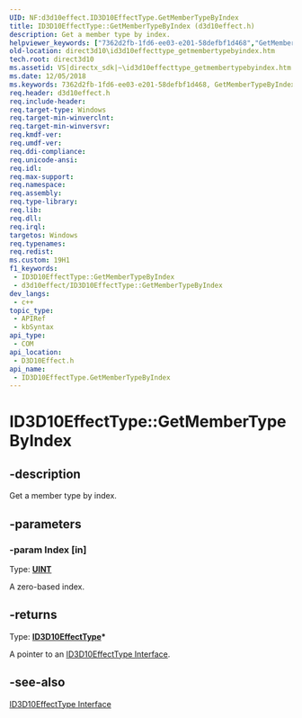 ```yaml
---
UID: NF:d3d10effect.ID3D10EffectType.GetMemberTypeByIndex
title: ID3D10EffectType::GetMemberTypeByIndex (d3d10effect.h)
description: Get a member type by index.
helpviewer_keywords: ["7362d2fb-1fd6-ee03-e201-58defbf1d468","GetMemberTypeByIndex","GetMemberTypeByIndex method [Direct3D 10]","GetMemberTypeByIndex method [Direct3D 10]","ID3D10EffectType interface","ID3D10EffectType interface [Direct3D 10]","GetMemberTypeByIndex method","ID3D10EffectType.GetMemberTypeByIndex","ID3D10EffectType::GetMemberTypeByIndex","d3d10effect/ID3D10EffectType::GetMemberTypeByIndex","direct3d10.id3d10effecttype_getmembertypebyindex"]
old-location: direct3d10\id3d10effecttype_getmembertypebyindex.htm
tech.root: direct3d10
ms.assetid: VS|directx_sdk|~\id3d10effecttype_getmembertypebyindex.htm
ms.date: 12/05/2018
ms.keywords: 7362d2fb-1fd6-ee03-e201-58defbf1d468, GetMemberTypeByIndex, GetMemberTypeByIndex method [Direct3D 10], GetMemberTypeByIndex method [Direct3D 10],ID3D10EffectType interface, ID3D10EffectType interface [Direct3D 10],GetMemberTypeByIndex method, ID3D10EffectType.GetMemberTypeByIndex, ID3D10EffectType::GetMemberTypeByIndex, d3d10effect/ID3D10EffectType::GetMemberTypeByIndex, direct3d10.id3d10effecttype_getmembertypebyindex
req.header: d3d10effect.h
req.include-header: 
req.target-type: Windows
req.target-min-winverclnt: 
req.target-min-winversvr: 
req.kmdf-ver: 
req.umdf-ver: 
req.ddi-compliance: 
req.unicode-ansi: 
req.idl: 
req.max-support: 
req.namespace: 
req.assembly: 
req.type-library: 
req.lib: 
req.dll: 
req.irql: 
targetos: Windows
req.typenames: 
req.redist: 
ms.custom: 19H1
f1_keywords:
 - ID3D10EffectType::GetMemberTypeByIndex
 - d3d10effect/ID3D10EffectType::GetMemberTypeByIndex
dev_langs:
 - c++
topic_type:
 - APIRef
 - kbSyntax
api_type:
 - COM
api_location:
 - D3D10Effect.h
api_name:
 - ID3D10EffectType.GetMemberTypeByIndex
---
```


# ID3D10EffectType::GetMemberTypeByIndex


## -description

Get a member type by index.

## -parameters

### -param Index [in]

Type: <b><a href="https://docs.microsoft.com/windows/desktop/WinProg/windows-data-types">UINT</a></b>

A zero-based index.

## -returns

Type: <b><a href="https://docs.microsoft.com/windows/desktop/api/d3d10effect/nn-d3d10effect-id3d10effecttype">ID3D10EffectType</a>*</b>

A pointer to an <a href="https://docs.microsoft.com/windows/desktop/api/d3d10effect/nn-d3d10effect-id3d10effecttype">ID3D10EffectType Interface</a>.

## -see-also

<a href="https://docs.microsoft.com/windows/desktop/api/d3d10effect/nn-d3d10effect-id3d10effecttype">ID3D10EffectType Interface</a>

